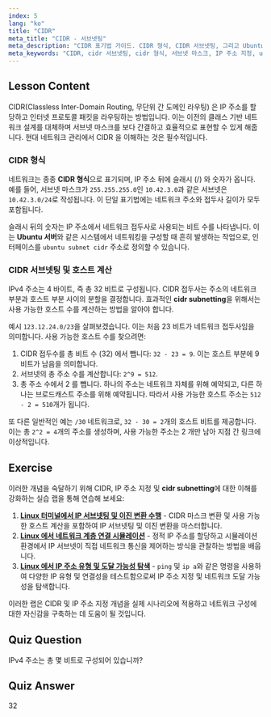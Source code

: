 ```yaml
---
index: 5
lang: "ko"
title: "CIDR"
meta_title: "CIDR - 서브넷팅"
meta_description: "CIDR 표기법 가이드. CIDR 형식, CIDR 서브넷팅, 그리고 Ubuntu 서버를 포함한 네트워크 호스트 계산 방법을 알아보세요. CIDR 로 IP 주소 지정 마스터하기."
meta_keywords: "CIDR, cidr 서브넷팅, cidr 형식, 서브넷 마스크, IP 주소 지정, ubuntu 서버 서브넷 cidr, ubuntu 서브넷 cidr, 네트워크 접두사, Linux 네트워킹"
---
```


## Lesson Content

CIDR(Classless Inter-Domain Routing, 무단위 간 도메인 라우팅) 은 IP 주소를 할당하고 인터넷 프로토콜 패킷을 라우팅하는 방법입니다. 이는 이전의 클래스 기반 네트워크 설계를 대체하며 서브넷 마스크를 보다 간결하고 효율적으로 표현할 수 있게 해줍니다. 현대 네트워크 관리에서 CIDR 을 이해하는 것은 필수적입니다.

### CIDR 형식

네트워크는 종종 **CIDR 형식**으로 표기되며, IP 주소 뒤에 슬래시 (/) 와 숫자가 옵니다. 예를 들어, 서브넷 마스크가 `255.255.255.0`인 `10.42.3.0`과 같은 서브넷은 `10.42.3.0/24`로 작성됩니다. 이 단일 표기법에는 네트워크 주소와 접두사 길이가 모두 포함됩니다.

슬래시 뒤의 숫자는 IP 주소에서 네트워크 접두사로 사용되는 비트 수를 나타냅니다. 이는 **Ubuntu 서버**와 같은 시스템에서 네트워킹을 구성할 때 흔히 발생하는 작업으로, 인터페이스를 `ubuntu subnet cidr` 주소로 정의할 수 있습니다.

### CIDR 서브넷팅 및 호스트 계산

IPv4 주소는 4 바이트, 즉 총 32 비트로 구성됩니다. CIDR 접두사는 주소의 네트워크 부분과 호스트 부분 사이의 분할을 결정합니다. 효과적인 **cidr subnetting**을 위해서는 사용 가능한 호스트 수를 계산하는 방법을 알아야 합니다.

예시 `123.12.24.0/23`을 살펴보겠습니다. 이는 처음 23 비트가 네트워크 접두사임을 의미합니다. 사용 가능한 호스트 수를 찾으려면:

1. CIDR 접두수를 총 비트 수 (32) 에서 뺍니다: `32 - 23 = 9`. 이는 호스트 부분에 9 비트가 남음을 의미합니다.
2. 서브넷의 총 주소 수를 계산합니다: `2^9 = 512`.
3. 총 주소 수에서 2 를 뺍니다. 하나의 주소는 네트워크 자체를 위해 예약되고, 다른 하나는 브로드캐스트 주소를 위해 예약됩니다. 따라서 사용 가능한 호스트 주소는 `512 - 2 = 510`개가 됩니다.

또 다른 일반적인 예는 `/30` 네트워크로, `32 - 30 = 2`개의 호스트 비트를 제공합니다. 이는 총 `2^2 = 4`개의 주소를 생성하며, 사용 가능한 주소는 2 개만 남아 지점 간 링크에 이상적입니다.

## Exercise

이러한 개념을 숙달하기 위해 CIDR, IP 주소 지정 및 **cidr subnetting**에 대한 이해를 강화하는 실습 랩을 통해 연습해 보세요:

1. **[Linux 터미널에서 IP 서브넷팅 및 이진 변환 수행](https://labex.io/ko/labs/comptia-perform-ip-subnetting-and-binary-conversion-in-the-linux-terminal-592782)** - CIDR 마스크 변환 및 사용 가능한 호스트 계산을 포함하여 IP 서브넷팅 및 이진 변환을 마스터합니다.
2. **[Linux 에서 네트워크 계층 연결 시뮬레이션](https://labex.io/ko/labs/comptia-simulate-network-layer-connectivity-in-linux-592752)** - 정적 IP 주소를 할당하고 시뮬레이션 환경에서 IP 서브넷이 직접 네트워크 통신을 제어하는 방식을 관찰하는 방법을 배웁니다.
3. **[Linux 에서 IP 주소 유형 및 도달 가능성 탐색](https://labex.io/ko/labs/comptia-explore-ip-address-types-and-reachability-in-linux-592780)** - `ping` 및 `ip a`와 같은 명령을 사용하여 다양한 IP 유형 및 연결성을 테스트함으로써 IP 주소 지정 및 네트워크 도달 가능성을 탐색합니다.

이러한 랩은 CIDR 및 IP 주소 지정 개념을 실제 시나리오에 적용하고 네트워크 구성에 대한 자신감을 구축하는 데 도움이 될 것입니다.

## Quiz Question

IPv4 주소는 총 몇 비트로 구성되어 있습니까?

## Quiz Answer

32
